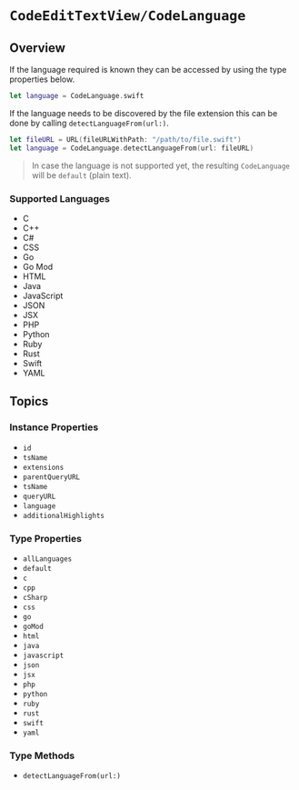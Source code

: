 # ``CodeEditTextView/CodeLanguage``

## Overview

If the language required is known they can be accessed by using the type properties below.

```swift
let language = CodeLanguage.swift
```

If the language needs to be discovered by the file extension this can be done by calling ``detectLanguageFrom(url:)``.

```swift
let fileURL = URL(fileURLWithPath: "/path/to/file.swift")
let language = CodeLanguage.detectLanguageFrom(url: fileURL)
```

> In case the language is not supported yet, the resulting ``CodeLanguage`` will be ``default`` (plain text).

### Supported Languages

- C
- C++
- C#
- CSS
- Go
- Go Mod
- HTML
- Java
- JavaScript
- JSON
- JSX
- PHP
- Python
- Ruby
- Rust
- Swift
- YAML

## Topics

### Instance Properties

- ``id``
- ``tsName``
- ``extensions``
- ``parentQueryURL``
- ``tsName``
- ``queryURL``
- ``language``
- ``additionalHighlights``

### Type Properties

- ``allLanguages``
- ``default``
- ``c``
- ``cpp``
- ``cSharp``
- ``css``
- ``go``
- ``goMod``
- ``html``
- ``java``
- ``javascript``
- ``json``
- ``jsx``
- ``php``
- ``python``
- ``ruby``
- ``rust``
- ``swift``
- ``yaml``

### Type Methods

- ``detectLanguageFrom(url:)``
